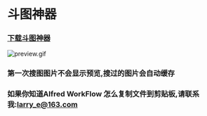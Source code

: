# 斗图神器

### [下载斗图神器](斗图神器.alfredworkflow)

![preview.gif](效果图)

### 第一次搜图图片不会显示预览,搜过的图片会自动缓存

### 如果你知道Alfred WorkFlow 怎么复制文件到剪贴板,请联系我:larry_e@163.com

